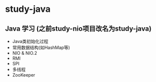 # study-java
Java 学习 (之前study-nio项目改名为study-java)
------
* Java类初始化过程
* 常用数据结构(如HashMap等)
* NIO & NIO.2
* RMI
* SPI
* 多线程
* ZooKeeper